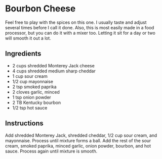 # Bourbon Cheese
Feel free to play with the spices on this one. I usually taste and adjust several times before I call it done. Also, this is most easily made in a food processor, but you can do it with a mixer too. Letting it sit for a day or two will smooth it out a lot.

## Ingredients
- 2 cups shredded Monterey Jack cheese
- 4 cups shredded medium sharp cheddar
- 1 cup sour cream
- 1/2 cup mayonnaise
- 2 tsp smoked paprika
- 2 cloves garlic, minced
- 1 tsp onion powder
- 2 TB Kentucky bourbon
- 1/2 tsp hot sauce

## Instructions
Add shredded Monterey Jack, shredded cheddar, 1/2 cup sour cream, and mayonnaise. Process until mixture forms a ball. Add the rest of the sour cream, smoked paprika, minced garlic, onion powder, bourbon, and hot sauce.  Process again until mixture is smooth.